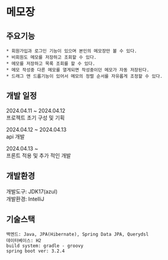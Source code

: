# 메모장

## 주요기능
```
* 회원가입과 로그인 기능이 있으며 본인의 메모장만 볼 수 있다.
* 비회원도 메모를 저장하고 조회할 수 있다.
* 메모를 저장하고 목록 조회를 할 수 있다.
* 메모 작성중 다른 메모를 열게되면 작성중이던 메모가 자동 저장된다.
* 드래그 앤 드롭기능이 있어서 메모의 정렬 순서를 자유롭게 조정할 수 있다.
```

## 개발 일정
2024.04.11 ~ 2024.04.12  
프로젝트 초기 구성 및 기획

2024.04.12 ~ 2024.04.13   
api 개발

2024.04.13 ~   
프론트 적용 및 추가 적인 개발

## 개발환경
개발도구: JDK17(azul)  
개발환경: IntelliJ  

## 기술스택
``백엔드: Java, JPA(Hibernate), Spring Data JPA, Querydsl``  
``데이터베이스: H2``  
``build system: gradle - groovy``    
``spring boot ver: 3.2.4``  

